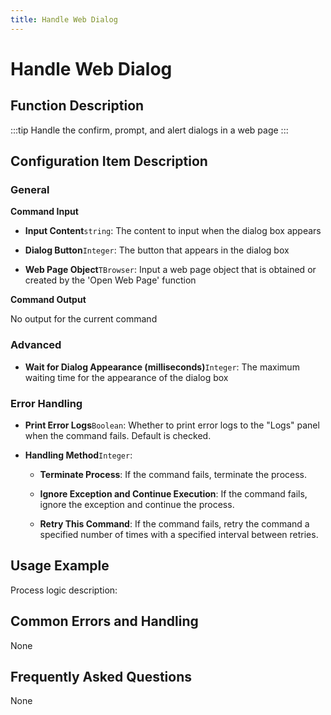 ```yaml
---
title: Handle Web Dialog
---
```


# Handle Web Dialog

## Function Description

:::tip 
Handle the confirm, prompt, and alert dialogs in a web page
:::

## Configuration Item Description

### General

**Command Input**

- **Input Content**`string`: The content to input when the dialog box appears

- **Dialog Button**`Integer`: The button that appears in the dialog box

- **Web Page Object**`TBrowser`: Input a web page object that is obtained or created by the 'Open Web Page' function


**Command Output**

No output for the current command

### Advanced

- **Wait for Dialog Appearance (milliseconds)**`Integer`: The maximum waiting time for the appearance of the dialog box


### Error Handling

- **Print Error Logs**`Boolean`: Whether to print error logs to the "Logs" panel when the command fails. Default is checked. 

- **Handling Method**`Integer`:

    - **Terminate Process**: If the command fails, terminate the process.

    - **Ignore Exception and Continue Execution**: If the command fails, ignore the exception and continue the process.

    - **Retry This Command**: If the command fails, retry the command a specified number of times with a specified interval between retries.

## Usage Example

Process logic description:

## Common Errors and Handling

None

## Frequently Asked Questions

None

